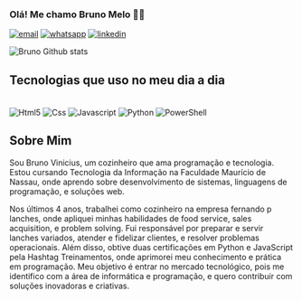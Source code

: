 
### Olá! Me chamo Bruno Melo 👋🏽

[![email](https://img.shields.io/badge/Gmail-D14836?style=for-the-badge&logo=gmail&logoColor=white)](brunoviniciusmelo703@gmail.com)
[![whatsapp](https://img.shields.io/badge/WhatsApp-25D366?style=for-the-badge&logo=whatsapp&logoColor=white)](https://wa.me/+5581998658215) [![linkedin](https://img.shields.io/badge/LinkedIn-0077B5?style=for-the-badge&logo=linkedin&logoColor=white)](https://www.linkedin.com/in/me/)

![Bruno Github stats](https://github-readme-stats.vercel.app/api?username=BrunoMel0&show_icons=true&theme=radical)

## Tecnologias que uso no meu dia a dia

<div style="display: inline-block"><br>
<img align="center" alt="Html5" src="https://img.shields.io/badge/HTML-239120?style=for-the-badge&logo=html5&logoColor=white">
<img align="center" alt="Css" src="https://img.shields.io/badge/CSS-239120?&style=for-the-badge&logo=css3&logoColor=white">
<img align="center" alt="Javascript" src="https://img.shields.io/badge/JavaScript-323330?style=for-the-badge&logo=javascript&logoColor=F7DF1E">
<img align="center" alt="Python" src="https://img.shields.io/badge/Python-14354C?style=for-the-badge&logo=python&logoColor=white">
<img align="center" alt="PowerShell" src="https://img.shields.io/badge/Powershell-2CA5E0?style=for-the-badge&logo=powershell&logoColor=white">

</div>

<br>

## Sobre Mim

Sou Bruno Vinicius, um cozinheiro que ama programação e tecnologia. Estou cursando Tecnologia da Informação na Faculdade Maurício de Nassau, onde aprendo sobre desenvolvimento de sistemas, linguagens de programação, e soluções web.

Nos últimos 4 anos, trabalhei como cozinheiro na empresa fernando p lanches, onde apliquei minhas habilidades de food service, sales acquisition, e problem solving. Fui responsável por preparar e servir lanches variados, atender e fidelizar clientes, e resolver problemas operacionais. Além disso, obtive duas certificações em Python e JavaScript pela Hashtag Treinamentos, onde aprimorei meu conhecimento e prática em programação. Meu objetivo é entrar no mercado tecnológico, pois me identifico com a área de informática e programação, e quero contribuir com soluções inovadoras e criativas.

